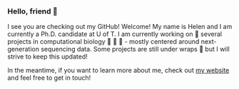 ### Hello, friend 👋

I see you are checking out my GitHub! Welcome! My name is Helen and I am currently a Ph.D. candidate at U of T. I am currently working on 🌱 several projects in computational biology 🧬 🧬 🧬  - mostly centered around next-generation sequencing data. Some projects are still under wraps 🌯 but I will strive to keep this updated!

In the meantime, if you want to learn more about me, check out [my website](https://helen-zhu.github.io/) and feel free to get in touch!
